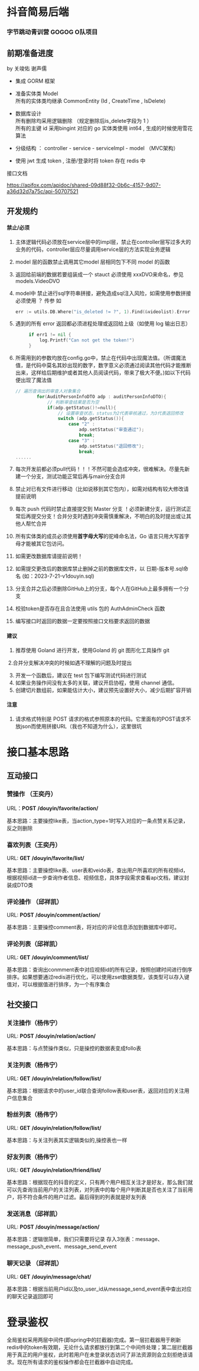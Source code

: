#  抖音简易后端
### 字节跳动青训营 GOGOG O队项目

## 前期准备进度
by 关竣佑 谢声儒

* 集成 GORM 框架
* 准备实体类 Model  
  所有的实体类均继承 CommonEntity (Id , CreateTime , IsDelete)
* 数据库设计  
  所有删除均采用逻辑删除 （规定删除后is_delete字段为 1 ）  
  所有的主键 id  采用bingint 对应的 go 实体类使用 int64 , 生成的时候使用雪花算法

* 分级结构 ： controller -   service -  serviceImpl - model  （MVC架构）
* 使用 jwt 生成 token , 注册/登录时将 token 存在 redis 中 



接口文档

https://apifox.com/apidoc/shared-09d88f32-0b6c-4157-9d07-a36d32d7a75c/api-50707521

## 开发规约

#### 禁止/必须

1. 主体逻辑代码必须放在service层中的impl层，禁止在controller层写过多大的业务的代码，controller层应尽量调用service层的方法实现业务逻辑

2. model 层的函数禁止调用其它model 层相同包下不同 model 的函数

3. 返回给前端的数据若要组装成一个 stauct  必须使用 xxxDVO来命名，参见 models.VideoDVO

4. model中 禁止进行sql字符串拼接，避免造成sql注入风险，如需使用参数拼接必须使用  ？ 传参   如  

   ```go
   err := utils.DB.Where("is_deleted != ?", 1).Find(&videolist).Error
   ```

5. 遇到的所有 error 返回都必须进程处理或返回给上级（如使用 log 输出日志）

   ```go
   		if err1 != nil {
   			log.Printf("Can not get the token!")
   		}
   ```

   

6. 所需用到的参数均放在config.go中，禁止在代码中出现魔法值。（所谓魔法值，是代码中莫名其妙出现的数字，数字意义必须通过阅读其他代码才能推断出来，这样给后期维护或者其他人员阅读代码，带来了极大不便。)如以下代码便出现了魔法值

   ```go
   // 遍历查询出的审查人对象集合
           for(AuditPersonInfoDTO adp : auditPersonInfoDTO){
               // 判断审查结果是否为空
               if(adp.getStatus()!=null){
                   // 设置审查状态，status为2代表审核通过，为3代表退回修改
                   switch (adp.getStatus()){
                       case "2" :
                           adp.setStatus("审查通过");
                           break;
                       case "3" :
                           adp.setStatus("退回修改");
                           break;
   ......
   ```

7. 每次开发前都必须pull代码！！！不然可能会造成冲突，很难解决。尽量先新建一个分支，测试功能正常后再与main分支合并

8. 禁止对已有文件进行移动（比如说移到其它包内），如需对结构有较大修改请提前说明

9. 每次 push 代码时禁止直接提交到 Master 分支 ！必须新建分支，运行测试正常后再提交分支！合并分支时遇到冲突需慎重解决，不明白的及时提出或让其他人帮忙合并

10. 所有实体类的成员必须使用**首字母大写**的驼峰命名法，Go 语言只用大写首字母才能被其它包访问。

11. 如需更改数据库请提前说明！
12. 如需提交更改后的数据库禁止删掉之前的数据库文件，以 日期-版本号.sql命名 (如：2023-7-21-v1douyin.sql)
13. 分支合并之后必须删除GitHub上的分支，每个人在GitHub上最多拥有一个分支
14. 校验token是否存在且合法使用  utils 包的 AuthAdminCheck 函数
15. 编写接口时返回的数据一定要按照接口文档要求返回的数据



#### 建议

1. 推荐使用 Goland 进行开发，使用Goland 的 git 图形化工具操作 git 

​	2.合并分支解决冲突的时候如遇不理解的问题及时提出

3. 开发一个函数后，建议在 test 包下编写测试代码进行测试
3. 如果业务操作间没有太多的关联，建议开启协程，使用 channel 通信。
3. 创建切片数组前，如果能估计大小，建议预先设置好大小，减少后期扩容开销



#### 注意

1. 请求格式特别是 POST 请求的格式参照原本的代码。它里面有的POST请求不放json而使用拼接URL（我也不知道为什么），这里很坑

# 接口基本思路

## 互动接口

### 赞操作   （王奕丹）

URL：**POST** **/douyin/favorite/action/**

基本思路：主要操控like表，当action_type=1时写入对应的一条点赞关系记录，反之则删除

### 喜欢列表（王奕丹）

URL:  **GET** **/douyin/favorite/list/**

基本思路：主要操控like表、user表和veido表，查出用户所喜欢的所有视频id，根据视频id进一步查询作者信息、视频信息，具体字段需求查看api文档，建议封装成DTO类

### 评论操作  （邱祥凯）

URL: **POST** **/douyin/comment/action/**

基本思路：主要操控comment表，将对应的评论信息添加到数据库中即可。

### 评论列表（邱祥凯）

URL: **GET** **/douyin/comment/list/**

基本思路：查询出conmment表中对应视频id的所有记录，按照创建时间进行倒序排序。如果想要通过redis进行优化，可以使用zset数据类型，该类型可以存入键值对，可以根据值进行排序，为一个有序集合

## 社交接口

### 关注操作（杨伟宁）

URL: **POST** **/douyin/relation/action/**

基本思路：与点赞操作类似，只是操控的数据表变成follo表

### 关注列表（杨伟宁）

URL: **GET** **/douyin/relation/follow/list/**

基本思路：根据请求中的user_id联合查询follow表和user表，返回对应的关注用户信息集合

### 粉丝列表（杨伟宁）

URL: **GET** **/douyin/relation/follow/list/**

基本思路：与关注列表其实逻辑类似的,操控表也一样

### 好友列表（杨伟宁）

URL: **GET** **/douyin/relation/friend/list/**

基本思路：根据现在的抖音的定义，只有两个用户相互关注才是好友，那么我们就可以先查询当前用户的关注列表，对列表中的每个用户判断其是否也关注了当前用户，将不符合条件的用户过滤。最后得到的列表就是好友列表

### 发送消息（邱祥凯）

URL: **POST** **/douyin/message/action/**

基本思路：逻辑很简单，我们只需要将记录 存入3张表：message、message_push_event、message_send_event

### 聊天记录  （邱祥凯）

URL: **GET** **/douyin/message/chat/**

基本思路：根据当前用户id以及to_user_id从message_send_event表中查出对应的聊天记录返回即可

# 登录鉴权

​	全局鉴权采用两层中间件(即spring中的拦截器)完成。第一层拦截器用于刷新redis中的token有效期，无论什么请求都放行到第二个中间件处理；第二层拦截器用于真正的用户鉴权，此时若用户在未登录状态访问了非法资源则会立刻拒绝该请求。现在所有请求的鉴权操作都会在拦截器中自动完成。
